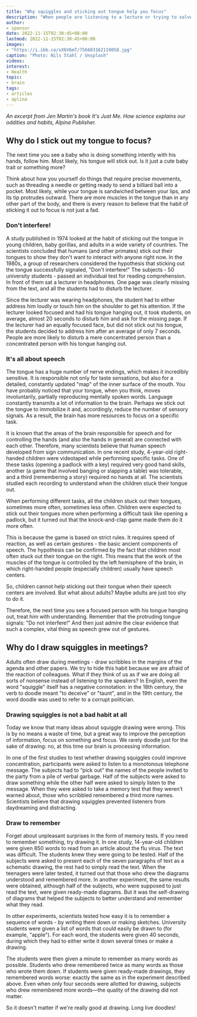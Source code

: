 ```yaml
---
title: "Why squiggles and sticking out tongue help you focus"
description: "When people are listening to a lecture or trying to solve a difficult problem, it is not uncommon for them to stick out the tip of their tongue or start scribbling. This is not a whim or a strange thing, but a good way to focus."
author: 
- sponsor
date: 2022-11-15T02:30:45+08:00
lastmod: 2022-11-15T02:30:45+08:00
images: 
- "https://i.ibb.co/xX6V6mT/756683162119058.jpg"
caption: "Photo: Nils Stahl / Unsplash"
videos:
interest: 
- Health
topic:
- brain
tags:
- articles
- aplina
---
```


_An excerpt from Jen Martin's book It's Just Me. How science explains our oddities and habits, Alpina Publisher._

Why do I stick out my tongue to focus?
--------------------------------------

The next time you see a baby who is doing something intently with his hands, follow him. Most likely, his tongue will stick out. Is it just a cute baby trait or something more?

Think about how you yourself do things that require precise movements, such as threading a needle or getting ready to send a billiard ball into a pocket. Most likely, while your tongue is sandwiched between your lips, and its tip protrudes outward. There are more muscles in the tongue than in any other part of the body, and there is every reason to believe that the habit of sticking it out to focus is not just a fad.

### Don't interfere!

A study published in 1974 looked at the habit of sticking out the tongue in young children, baby gorillas, and adults in a wide variety of countries. The scientists concluded that humans (and other primates) stick out their tongues to show they don't want to interact with anyone right now. In the 1980s, a group of researchers considered the hypothesis that sticking out the tongue successfully signaled, "Don't interfere!" The subjects - 50 university students - passed an individual test for reading comprehension. In front of them sat a lecturer in headphones. One page was clearly missing from the text, and all the students had to disturb the lecturer.

Since the lecturer was wearing headphones, the student had to either address him loudly or touch him on the shoulder to get his attention. If the lecturer looked focused and had his tongue hanging out, it took students, on average, almost 20 seconds to disturb him and ask for the missing page. If the lecturer had an equally focused face, but did not stick out his tongue, the students decided to address him after an average of only 7 seconds. People are more likely to disturb a mere concentrated person than a concentrated person with his tongue hanging out.

### It's all about speech

The tongue has a huge number of nerve endings, which makes it incredibly sensitive. It is responsible not only for taste sensations, but also for a detailed, constantly updated "map" of the inner surface of the mouth. You have probably noticed that your tongue, when you think, moves involuntarily, partially reproducing mentally spoken words. Language constantly transmits a lot of information to the brain. Perhaps we stick out the tongue to immobilize it and, accordingly, reduce the number of sensory signals. As a result, the brain has more resources to focus on a specific task.

It is known that the areas of the brain responsible for speech and for controlling the hands (and also the hands in general) are connected with each other. Therefore, many scientists believe that human speech developed from sign communication. In one recent study, 4-year-old right-handed children were videotaped while performing specific tasks. One of these tasks (opening a padlock with a key) required very good hand skills, another (a game that involved banging or slapping a table) was tolerable, and a third (remembering a story) required no hands at all. The scientists studied each recording to understand when the children stuck their tongue out.

When performing different tasks, all the children stuck out their tongues, sometimes more often, sometimes less often. Children were expected to stick out their tongues more when performing a difficult task like opening a padlock, but it turned out that the knock-and-clap game made them do it more often.

This is because the game is based on strict rules. It requires speed of reaction, as well as certain gestures - the basic ancient components of speech. The hypothesis can be confirmed by the fact that children most often stuck out their tongue on the right. This means that the work of the muscles of the tongue is controlled by the left hemisphere of the brain, in which right-handed people (especially children) usually have speech centers.

So, children cannot help sticking out their tongue when their speech centers are involved. But what about adults? Maybe adults are just too shy to do it.

Therefore, the next time you see a focused person with his tongue hanging out, treat him with understanding. Remember that the protruding tongue signals: "Do not interfere!" And then just admire the clear evidence that such a complex, vital thing as speech grew out of gestures.

Why do I draw squiggles in meetings?
------------------------------------

Adults often draw during meetings - draw scribbles in the margins of the agenda and other papers. We try to hide this habit because we are afraid of the reaction of colleagues. What if they think of us as if we are doing all sorts of nonsense instead of listening to the speakers? In English, even the word "squiggle" itself has a negative connotation: in the 18th century, the verb to doodle meant "to deceive" or "taunt", and in the 19th century, the word doodle was used to refer to a corrupt politician.

### Drawing squiggles is not a bad habit at all

Today we know that many ideas about squiggle drawing were wrong. This is by no means a waste of time, but a great way to improve the perception of information, focus on something and focus. We rarely doodle just for the sake of drawing: no, at this time our brain is processing information.

In one of the first studies to test whether drawing squiggles could improve concentration, participants were asked to listen to a monotonous telephone message. The subjects had to “pick out” the names of the people invited to the party from a pile of verbal garbage. Half of the subjects were asked to draw something while the other half were asked to simply listen to the message. When they were asked to take a memory test that they weren't warned about, those who scribbled remembered a third more names. Scientists believe that drawing squiggles prevented listeners from daydreaming and distracting.

### Draw to remember

Forget about unpleasant surprises in the form of memory tests. If you need to remember something, try drawing it. In one study, 14-year-old children were given 850 words to read from an article about the flu virus. The text was difficult. The students knew they were going to be tested. Half of the subjects were asked to present each of the seven paragraphs of text as a schematic drawing, the rest had to simply read the text. When the teenagers were later tested, it turned out that those who drew the diagrams understood and remembered more. In another experiment, the same results were obtained, although half of the subjects, who were supposed to just read the text, were given ready-made diagrams. But it was the self-drawing of diagrams that helped the subjects to better understand and remember what they read.

In other experiments, scientists tested how easy it is to remember a sequence of words - by writing them down or making sketches. University students were given a list of words that could easily be drawn to (for example, "apple"). For each word, the students were given 40 seconds, during which they had to either write it down several times or make a drawing.

The students were then given a minute to remember as many words as possible. Students who drew remembered twice as many words as those who wrote them down. If students were given ready-made drawings, they remembered words worse: exactly the same as in the experiment described above. Even when only four seconds were allotted for drawing, subjects who drew remembered more words—the quality of the drawing did not matter.

So it doesn't matter if we're really good at drawing. Long live doodles!